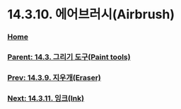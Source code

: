 # 14.3.10. 에어브러시(Airbrush)

### [Home](./00-home.md)
### [Parent: 14.3. 그리기 도구(Paint tools)](./14-03-00-paint-tools.md)
### [Prev: 14.3.9. 지우개(Eraser)](./14-03-09-eraser.md)
### [Next: 14.3.11. 잉크(Ink)](./14-03-11-ink.md)
